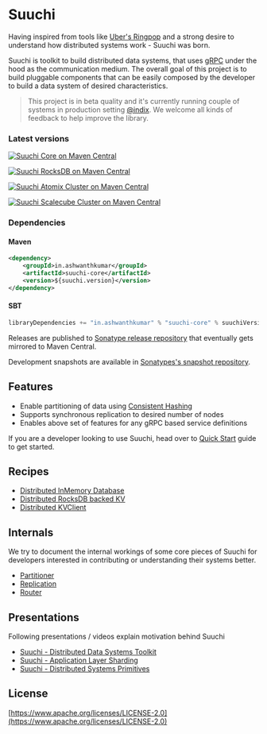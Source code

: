 # Suuchi

Having inspired from tools like [Uber's Ringpop](https://ringpop.readthedocs.io/) and a strong desire to understand how distributed systems work - Suuchi was born.

Suuchi is toolkit to build distributed data systems, that uses [gRPC](http://www.grpc.io/) under the hood as the communication medium. The overall goal of this project is to build pluggable components that can be easily composed by the developer to build a data system of desired characteristics.

> This project is in beta quality and it's currently running couple of systems in production setting [@indix](https://twitter.com/indix). We welcome all kinds of feedback to help improve the library.


### Latest versions

[![Suuchi Core on Maven Central](https://img.shields.io/maven-central/v/in.ashwanthkumar/suuchi-core.svg?label=suuchi-core&style=plastic)](https://maven-badges.herokuapp.com/maven-central/in.ashwanthkumar/suuchi-core)

[![Suuchi RocksDB on Maven Central](https://img.shields.io/maven-central/v/in.ashwanthkumar/suuchi-rocksdb.svg?label=suuchi-rocksdb&style=plastic)](https://maven-badges.herokuapp.com/maven-central/in.ashwanthkumar/suuchi-rocksdb)

[![Suuchi Atomix Cluster on Maven Central](https://img.shields.io/maven-central/v/in.ashwanthkumar/suuchi-cluster-atomix.svg?label=suuchi-cluster-atomix&style=plastic)](https://maven-badges.herokuapp.com/maven-central/in.ashwanthkumar/suuchi-cluster-atomix)

[![Suuchi Scalecube Cluster on Maven Central](https://img.shields.io/maven-central/v/in.ashwanthkumar/suuchi-cluster-scalecube.svg?label=suuchi-cluster-scalecube&style=plastic)](https://maven-badges.herokuapp.com/maven-central/in.ashwanthkumar/suuchi-cluster-scalecube)

### Dependencies
#### Maven
```xml
<dependency>
    <groupId>in.ashwanthkumar</groupId>
    <artifactId>suuchi-core</artifactId>
    <version>${suuchi.version}</version>
</dependency>
```

#### SBT
```sbt
libraryDependencies += "in.ashwanthkumar" % "suuchi-core" % suuchiVersion
```

Releases are published to [Sonatype release repository](https://oss.sonatype.org/content/repositories/releases) that eventually gets mirrored to Maven Central.

Development snapshots are available in [Sonatypes's snapshot repository](https://oss.sonatype.org/content/repositories/snapshots/).

## Features

- Enable partitioning of data using [Consistent Hashing](https://en.wikipedia.org/wiki/Consistent_hashing)
- Supports synchronous replication to desired number of nodes
- Enables above set of features for any gRPC based service definitions

If you are a developer looking to use Suuchi, head over to [Quick Start](quick-start.md) guide to get started.

## Recipes
- [Distributed InMemory Database](recipes/inmemorydb.md)
- [Distributed RocksDB backed KV](recipes/rocksdb.md)
- [Distributed KVClient](recipes/kvclient.md)

## Internals
We try to document the internal workings of some core pieces of Suuchi for developers interested in contributing or understanding their systems better.

- [Partitioner](internals/partitioner.md)
- [Replication](internals/replication.md)
- [Router](internals/router.md)

## Presentations
Following presentations / videos explain motivation behind Suuchi

- [Suuchi - Distributed Data Systems Toolkit](https://speakerdeck.com/ashwanthkumar/suuchi-distributed-data-systems-toolkit/)
- [Suuchi - Application Layer Sharding](https://speakerdeck.com/ashwanthkumar/suuchi-application-layer-sharding)
- [Suuchi - Distributed Systems Primitives](https://speakerdeck.com/ashwanthkumar/suuchi-distributed-system-primitives)

## License
[https://www.apache.org/licenses/LICENSE-2.0](https://www.apache.org/licenses/LICENSE-2.0)
